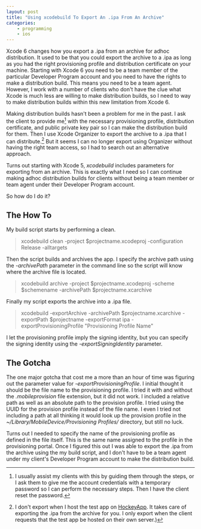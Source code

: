 ```yaml
---
layout: post
title: "Using xcodebuild To Export An .ipa From An Archive"
categories:
    - programming
    - ios
---
```

Xcode 6 changes how you export a .ipa from an archive for adhoc distribution. It used to be that you could export the archive to a .ipa as long as you had the right provisioning profile and distribution certificate on your machine. Starting with Xcode 6 you need to be a team member of the particular Developer Program account and you need to have the rights to make a distribution build. This means you need to be a team agent. However, I work with a number of clients who don't have the clue what Xcode is much less are willing to make distribution builds, so I need to way to make distribution builds within this new limitation from Xcode 6.

Making distribution builds hasn't been a problem for me in the past. I ask the client to provide me[^ask] with the necessary provisioning profile, distribution certificate, and public private key pair so I can make the distribution build for them. Then I use Xcode Organizer to export the archive to a .ipa that I can distribute.[^host] But it seems I can no longer export using Organizer without having the right team access, so I had to search out an alternative approach.

Turns out starting with Xcode 5, *xcodebuild* includes parameters for exporting from an archive. This is exactly what I need so I can continue making adhoc distribution builds for clients without being a team member or team agent under their Developer Program account.

So how do I do it?

## The How To

My build script starts by performing a clean.

> xcodebuild clean -project $projectname.xcodeproj -configuration Release -alltargets

Then the script builds and archives the app. I specify the archive path using the *-archivePath* parameter in the command line so the script will know where the archive file is located.

> xcodebuild archive -project $projectname.xcodeproj -scheme $schemename -archivePath $projectname.xcarchive

Finally my script exports the archive into a .ipa file.

> xcodebuild -exportArchive -archivePath $projectname.xcarchive -exportPath $projectname -exportFormat ipa -exportProvisioningProfile "Provisioning Profile Name"

I let the provisioning profile imply the signing identity, but you can specify the signing identity using the *-exportSigningIdentity* parameter.

## The Gotcha

The one major gotcha that cost me a more than an hour of time was figuring out the parameter value for *-exportProvisioningProfile*. I initial thought it should be the file name to the provisioning profile. I tried it with and without the *.mobileprovision* file extension, but it did not work. I included a relative path as well as an absolute path to the provision profile. I tried using the UUID for the provision profile instead of the file name. I even I tried not including a path at all thinking it would look up the provision profile in the *~/Library/MobileDevice/Provisioning Profiles/* directory, but still no luck.

Turns out I needed to specify the name of the provisioning profile as defined in the file itself. This is the same name assigned to the profile in the provisioning portal. Once I figured this out I was able to export the .ipa from the archive using the my build script, and I don't have to be a team agent under my client's Developer Program account to make the distribution build.

[^ask]: I usually assist my clients with this by guiding them through the steps, or I ask them to give me the account credentials with a temporary password so I can perform the necessary steps. Then I have the client reset the password.

[^host]: I don't export when I host the test app on [HockeyApp][hockey]. It takes care of exporting the .ipa from the archive for you. I only export when the client requests that the test app be hosted on their own server.)

[hockey]: http://hockeyapp.net/

